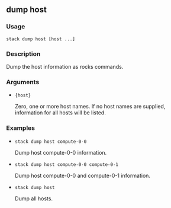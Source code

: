 ## dump host

### Usage

`stack dump host [host ...]`

### Description

Dump the host information as rocks commands.

### Arguments

* `{host}`

   Zero, one or more host names. If no host names are supplied, 
	information for all hosts will be listed.


### Examples

* `stack dump host compute-0-0`

   Dump host compute-0-0 information.

* `stack dump host compute-0-0 compute-0-1`

   Dump host compute-0-0 and compute-0-1 information.

* `stack dump host`

   Dump all hosts.




